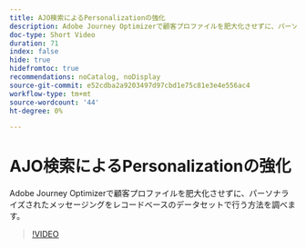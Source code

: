 ```yaml
---
title: AJO検索によるPersonalizationの強化
description: Adobe Journey Optimizerで顧客プロファイルを肥大化させずに、パーソナライズされたメッセージングをレコードベースのデータセットで行う方法を調べます。
doc-type: Short Video
duration: 71
index: false
hide: true
hidefromtoc: true
recommendations: noCatalog, noDisplay
source-git-commit: e52cdba2a9203497d97cbd1e75c81e3e4e556ac4
workflow-type: tm+mt
source-wordcount: '44'
ht-degree: 0%

---
```



# AJO検索によるPersonalizationの強化

Adobe Journey Optimizerで顧客プロファイルを肥大化させずに、パーソナライズされたメッセージングをレコードベースのデータセットで行う方法を調べます。

<!-- 62_S522_3442522_70_enhancing-personalization-with-ajo-lookups -->
>[!VIDEO](https://video.tv.adobe.com/v/3460332/?learn=on&enablevpops=true&captions=jpn)
